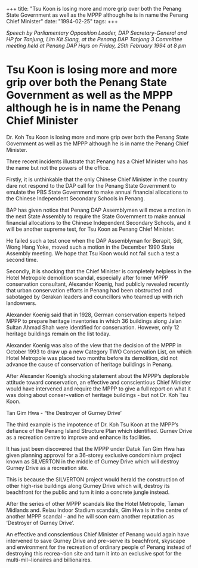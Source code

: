 +++ 
title: "Tsu Koon is losing more and more grip over both the Penang State Government as well as the MPPP although he is in name the Penang Chief Minister"
date: "1994-02-25"
tags:
+++

_Speech by Parliamentary Opposition Leader, DAP Secretary-General and HP for Tanjung, Lim Kit Siang, at the Penang DAP Tanjong 3 Committee meeting held at Penang DAP Hqrs on Friday, 25th February 1994 at 8 pm_

# Tsu Koon is losing more and more grip over both the Penang State Government as well as the MPPP although he is in name the Penang Chief Minister

Dr. Koh Tsu Koon is losing more and more grip over both the Penang State Government as well as the MPPP although he is in name the Penang Chief Minister.</u>

Three recent incidents illustrate that Penang has a Chief Minister who has the name but not the powers of the office.

Firstly, it is unthinkable that the only Chinese Chief Minister in the country dare not respond to the DAP call for  the Penang  State Government to emulate the PBS State  Government  to make  annual  financial allocations to  the  Chinese  Independent Secondary Schools in Penang.

BAP has given notice that Penang DAP Assemblymen will move a motion in the next State Assembly to require the State Government to make annual financial allocations to the Chinese Independent Secondary Schools, and it will be another supreme test, for Tsu Koon as Penang Chief Minister.

He failed such a test once when the DAP Assemblyman for Berapit, Sdr, Wong Hang Yoke, moved such a motion in the December 1990 State Assembly meeting. We hope that Tsu Koon would not fail such a test a second time.

Secondly, it is shocking that the Chief Minister is completely helpless in the Hotel Metropole demolition scandal, especially after former MPPP conservation consultant, Alexander Koenig, had publicly revealed recently that urban conservation efforts in Penang had been obstructed and sabotaged by Gerakan leaders and councillors who teamed up with rich landowners.

Alexander Koenig said that in 1928, German conservation experts helped MPPP to prepare heritage inventories in which 36 buildings along Jalan Sultan Ahmad Shah were identified for conservation. However, only 12 heritage buildings remain on the list today.

Alexander Koenig was also of the view that the decision of the MPPP in October 1993 to draw up a new Category TWO Conservation List, on which Hotel Metropole was placed two months before its demolition, did not advance the cause of conservation of heritage buildings in Penang.

After Alexander Koenig’s shocking statement about the MPPP’s deplorable attitude toward conservation, an effective and conscientious Chief Minister would have intervened and require the MPPP to give a full report on what it was doing about conser¬vation of heritage buildings - but not Dr. Koh Tsu Koon.

Tan Gim Hwa - “the Destroyer of Gurney Drive’

The third example is the impotence of Dr. Koh Tsu Koon at the MPPP’s defiance of the Penang Island Structure Plan which identified. Gurnev Drive as a recreation centre to improve and enhance its facilities.

It has just been discovered that the MPPP under Datuk Tan Gim Hwa has given planning approval for a 36-storey exclusive condominium project known as SILVERTON in the middle of Gurney Drive which will destroy Gurney Drive as a recreation site.

This is because the SILVERTON project would herald the construction of other high-rise buildings along Gurney Drive which will, destroy its beachfront for the public and turn it into a concrete jungle instead.

After the series of other MPPP scandals like the Hotel Metropole, Taman Midlands and. Relau Indoor Stadium scandals, Gim Hwa is in the centre of another MPPP scandal - and he will soon earn another reputation as ‘Destroyer of Gurney Drive’.

An effective and conscientious Chief Minister of Penang would again have intervened to save Gurney Drive and pre¬serve its beachfront, skyscape and environment for the recreation of ordinary people of Penang instead of destroying this recrea¬tion site and turn it into an exclusive spot for the multi-mil¬lionaires and billionaires.
 
